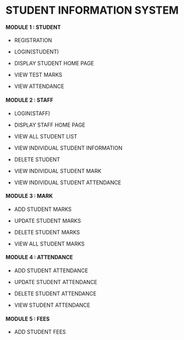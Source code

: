 # STUDENT INFORMATION SYSTEM
#### MODULE 1 : STUDENT

 * REGISTRATION
 
 * LOGIN(STUDENT)
 
 * DISPLAY STUDENT HOME PAGE
 
 * VIEW TEST MARKS
 
 * VIEW ATTENDANCE
 
#### MODULE 2 : STAFF

 * LOGIN(STAFF)
 
 * DISPLAY STAFF HOME PAGE
 
 * VIEW ALL STUDENT LIST
 
 * VIEW INDIVIDUAL STUDENT INFORMATION
 
 * DELETE STUDENT
 
 * VIEW INDIVIDUAL STUDENT MARK
 
 * VIEW INDIVIDUAL STUDENT ATTENDANCE

#### MODULE 3 : MARK

  * ADD STUDENT MARKS
  
  * UPDATE STUDENT MARKS
  
  * DELETE STUDENT MARKS
  
  * VIEW ALL STUDENT MARKS
  
#### MODULE 4 : ATTENDANCE

  * ADD STUDENT ATTENDANCE
  
  * UPDATE STUDENT ATTENDANCE
  
  * DELETE STUDENT ATTENDANCE 
  
  * VIEW STUDENT ATTENDANCE
  
#### MODULE 5 : FEES

  * ADD STUDENT FEES